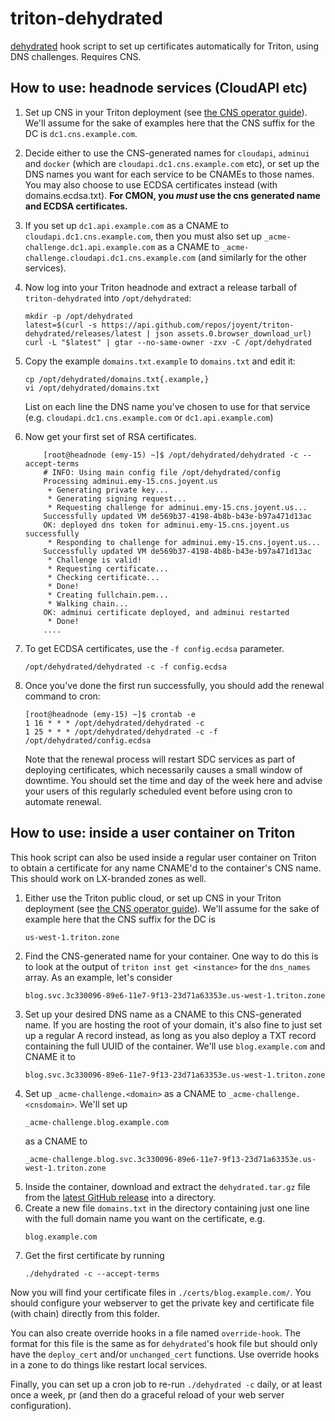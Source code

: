 # triton-dehydrated

[dehydrated](https://github.com/lukas2511/dehydrated) hook script to set up
certificates automatically for Triton, using DNS challenges. Requires CNS.

## How to use: headnode services (CloudAPI etc)

 1. Set up CNS in your Triton deployment (see
    [the CNS operator guide](https://github.com/joyent/triton-cns/blob/master/docs/operator-guide.md)).
    We'll assume for the sake of examples here that the CNS suffix for the
    DC is `dc1.cns.example.com`.
 2. Decide either to use the CNS-generated names for `cloudapi`, `adminui` and
    `docker` (which are `cloudapi.dc1.cns.example.com` etc), or set up the
    DNS names you want for each service to be CNAMEs to those names. You may
    also choose to use ECDSA certificates instead (with domains.ecdsa.txt).
    **For CMON, you *must* use the cns generated name and ECDSA certificates.**
 3. If you set up `dc1.api.example.com` as a CNAME to
    `cloudapi.dc1.cns.example.com`, then you must also set up
    `_acme-challenge.dc1.api.example.com` as a CNAME to
    `_acme-challenge.cloudapi.dc1.cns.example.com` (and similarly for
    the other services).
 4. Now log into your Triton headnode and extract a release tarball of
    `triton-dehydrated` into `/opt/dehydrated`:

    <!-- markdownlint-disable MD013 -->
    ```shell
    mkdir -p /opt/dehydrated
    latest=$(curl -s https://api.github.com/repos/joyent/triton-dehydrated/releases/latest | json assets.0.browser_download_url)
    curl -L "$latest" | gtar --no-same-owner -zxv -C /opt/dehydrated
    ```
    <!-- markdownlint-enable MD013 -->

 5. Copy the example `domains.txt.example` to `domains.txt` and edit it:

    ```shell
    cp /opt/dehydrated/domains.txt{.example,}
    vi /opt/dehydrated/domains.txt
    ```

    List on each line the DNS name you've chosen to use for that service (e.g.
    `cloudapi.dc1.cns.example.com` or `dc1.api.example.com`)
 6. Now get your first set of RSA certificates.

    ```shell
        [root@headnode (emy-15) ~]$ /opt/dehydrated/dehydrated -c --accept-terms
        # INFO: Using main config file /opt/dehydrated/config
        Processing adminui.emy-15.cns.joyent.us
         + Generating private key...
         * Generating signing request...
         * Requesting challenge for adminui.emy-15.cns.joyent.us...
        Successfully updated VM de569b37-4198-4b8b-b43e-b97a471d13ac
        OK: deployed dns token for adminui.emy-15.cns.joyent.us successfully
         * Responding to challenge for adminui.emy-15.cns.joyent.us...
        Successfully updated VM de569b37-4198-4b8b-b43e-b97a471d13ac
         * Challenge is valid!
         * Requesting certificate...
         * Checking certificate...
         * Done!
         * Creating fullchain.pem...
         * Walking chain...
        OK: adminui certificate deployed, and adminui restarted
         * Done!
        ....
    ```

 8. To get ECDSA certificates, use the `-f config.ecdsa` parameter.

    ```shell
    /opt/dehydrated/dehydrated -c -f config.ecdsa
    ```

 9. Once you've done the first run successfully, you should add the renewal
    command to cron:

    ```shell
    [root@headnode (emy-15) ~]$ crontab -e
    1 16 * * * /opt/dehydrated/dehydrated -c
    1 25 * * * /opt/dehydrated/dehydrated -c -f /opt/dehydrated/config.ecdsa
    ```

    Note that the renewal process will restart SDC services as part of
    deploying certificates, which necessarily causes a small window of
    downtime. You should set the time and day of the week here and advise
    your users of this regularly scheduled event before using cron to
    automate renewal.

## How to use: inside a user container on Triton

This hook script can also be used inside a regular user container on Triton to
obtain a certificate for any name CNAME'd to the container's CNS name. This
should work on LX-branded zones as well.

 1. Either use the Triton public cloud, or set up CNS in your Triton
    deployment (see
    [the CNS operator guide](https://github.com/joyent/triton-cns/blob/master/docs/operator-guide.md)).
    We'll assume for the sake of example here that the CNS suffix for the
    DC is
    ```
    us-west-1.triton.zone
    ```
 2. Find the CNS-generated name for your container. One way to do this is
    to look at the output of `triton inst get <instance>` for the `dns_names`
    array. As an example, let's consider
    ```
    blog.svc.3c330096-89e6-11e7-9f13-23d71a63353e.us-west-1.triton.zone
    ```
 3. Set up your desired DNS name as a CNAME to this CNS-generated name. If you
    are hosting the root of your domain, it's also fine to just set up a
    regular A record instead, as long as you also deploy a TXT record
    containing the full UUID of the container. We'll use `blog.example.com`
    and CNAME it to
    ```
    blog.svc.3c330096-89e6-11e7-9f13-23d71a63353e.us-west-1.triton.zone
    ```
 4. Set up `_acme-challenge.<domain>` as a CNAME to
    `_acme-challenge.<cnsdomain>`. We'll set up
    ```
    _acme-challenge.blog.example.com
    ```
    as a CNAME to
    ```
    _acme-challenge.blog.svc.3c330096-89e6-11e7-9f13-23d71a63353e.us-west-1.triton.zone
    ```
 5. Inside the container, download and extract the `dehydrated.tar.gz` file
    from the [latest GitHub release](https://github.com/joyent/triton-dehydrated/releases/)
    into a directory.
 6. Create a new file `domains.txt` in the directory containing just one line
    with the full domain name you want on the certificate, e.g.
    ```
    blog.example.com
    ```
 7. Get the first certificate by running
    ```shell
    ./dehydrated -c --accept-terms
    ```

Now you will find your certificate files in `./certs/blog.example.com/`. You
should configure your webserver to get the private key and certificate file
(with chain) directly from this folder.

You can also create override hooks in a file named `override-hook`. The format
for this file is the same as for `dehydrated`'s hook file but should only have
the `deploy_cert` and/or `unchanged_cert` functions. Use override hooks in a
zone to do things like restart local services.

Finally, you can set up a cron job to re-run `./dehydrated -c` daily, or at
least once a week, pr (and then do a graceful reload of your web server
configuration).
